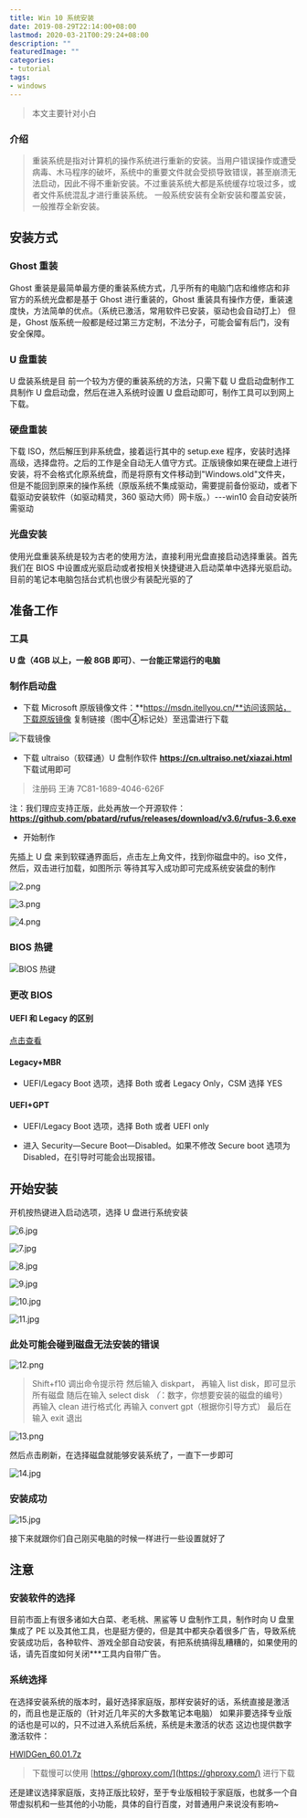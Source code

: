```yaml
---
title: Win 10 系统安装
date: 2019-08-29T22:14:00+08:00
lastmod: 2020-03-21T00:29:24+08:00
description: ""
featuredImage: ""
categories:
- tutorial
tags:
- windows
---
```


> 本文主要针对小白

### 介绍

> 重装系统是指对计算机的操作系统进行重新的安装。当用户错误操作或遭受病毒、木马程序的破坏，系统中的重要文件就会受损导致错误，甚至崩溃无法启动，因此不得不重新安装。不过重装系统大都是系统缓存垃圾过多，或者文件系统混乱才进行重装系统。
>一般系统安装有全新安装和覆盖安装，一般推荐全新安装。

## 安装方式

### Ghost 重装

Ghost 重装是最简单最方便的重装系统方式，几乎所有的电脑门店和维修店和非官方的系统光盘都是基于 Ghost 进行重装的，Ghost 重装具有操作方便，重装速度快，方法简单的优点。（系统已激活，常用软件已安装，驱动也会自动打上）
但是，Ghost 版系统一般都是经过第三方定制，不法分子，可能会留有后门，没有安全保障。

### U 盘重装

U 盘装系统是目 前一个较为方便的重装系统的方法，只需下载 U 盘启动盘制作工具制作 U 盘启动盘，然后在进入系统时设置 U 盘启动即可，制作工具可以到网上下载。

### 硬盘重装

下载 ISO，然后解压到非系统盘，接着运行其中的 setup.exe 程序，安装时选择高级，选择盘符。之后的工作是全自动无人值守方式。正版镜像如果在硬盘上进行安装，将不会格式化原系统盘，而是将原有文件移动到"Windows.old"文件夹，但是不能回到原来的操作系统（原版系统不集成驱动，需要提前备份驱动，或者下载驱动安装软件（如驱动精灵，360 驱动大师）网卡版。）---win10 会自动安装所需驱动

### 光盘安装

使用光盘重装系统是较为古老的使用方法，直接利用光盘直接启动选择重装。首先我们在 BIOS 中设置成光驱启动或者按相关快捷键进入启动菜单中选择光驱启动。
目前的笔记本电脑包括台式机也很少有装配光驱的了

## 准备工作

### 工具

**U 盘（4GB 以上，一般 8GB 即可）**、**一台能正常运行的电脑**

### 制作启动盘

- 下载 Microsoft 原版镜像文件：**https://msdn.itellyou.cn/**访问该网站，下载原版镜像
复制链接（图中④标记处）至迅雷进行下载

![下载镜像][1]

- 下载 ultraiso（软碟通）U 盘制作软件
**https://cn.ultraiso.net/xiazai.html**	下载试用即可
> 注册码  王涛 7C81-1689-4046-626F

注：我们理应支持正版，此处再放一个开源软件：
**https://github.com/pbatard/rufus/releases/download/v3.6/rufus-3.6.exe**

- 开始制作

先插上 U 盘
来到软碟通界面后，点击左上角文件，找到你磁盘中的。iso 文件，然后，双击进行加载，如图所示
等待其写入成功即可完成系统安装盘的制作

![2.png][2]

![3.png][3]

![4.png][4]

### BIOS 热键

![BIOS 热键][5]

### 更改 BIOS

#### UEFI 和 Legacy 的区别

[点击查看](https://blog.csdn.net/alianada/article/details/82977957)

#### Legacy+MBR

- UEFI/Legacy Boot 选项，选择 Both 或者 Legacy Only，CSM 选择 YES

#### UEFI+GPT

- UEFI/Legacy Boot 选项，选择 Both 或者 UEFI only

- 进入 Security—Secure Boot—Disabled。如果不修改 Secure boot 选项为 Disabled，在引导时可能会出现报错。

## 开始安装

开机按热键进入启动选项，选择 U 盘进行系统安装

![6.jpg][6]

![7.jpg][7]

![8.jpg][8]

![9.jpg][9]

![10.jpg][10]

![11.jpg][11]

### 此处可能会碰到磁盘无法安装的错误

![12.png][12]

> Shift+f10 调出命令提示符
> 然后输入 diskpart，
> 再输入 list disk，即可显示所有磁盘
> 随后在输入 select disk *（*：数字，你想要安装的磁盘的编号）
> 再输入 clean 进行格式化
> 再输入 convert gpt（根据你引导方式）
> 最后在输入 exit 退出

![13.png][13]

然后点击刷新，在选择磁盘就能够安装系统了，一直下一步即可

![14.jpg][14]

### 安装成功

![15.jpg][15]

接下来就跟你们自己刚买电脑的时候一样进行一些设置就好了

## 注意

### 安装软件的选择

目前市面上有很多诸如大白菜、老毛桃、黑鲨等 U 盘制作工具，制作时向 U 盘里集成了 PE 以及其他工具，也是挺方便的，但是其中都夹杂着很多广告，导致系统安装成功后，各种软件、游戏全部自动安装，有把系统搞得乱糟糟的，如果使用的话，请先百度如何关闭***工具内自带广告。

### 系统选择

在选择安装系统的版本时，最好选择家庭版，那样安装好的话，系统直接是激活的，而且也是正版的（针对近几年买的大多数笔记本电脑）
如果非要选择专业版的话也是可以的，只不过进入系统后系统，系统是未激活的状态
这边也提供数字激活软件：

[HWIDGen_60.01.7z](https://github.com/ZGGSONG/HWIDGen/blob/5485e21fa5c0b25f21642f55390cb6c078d970d9/HWIDGen_60.01.7z)

> 下载慢可以使用 [https://ghproxy.com/](https://ghproxy.com/) 进行下载

还是建议选择家庭版，支持正版比较好，至于专业版相较于家庭版，也就多一个自带虚拟机和一些其他的小功能，具体的自行百度，对普通用户来说没有影响~

  [1]: https://cdn.zggsong.cn/2020/03/21/88a98aa1055b9.png
  [2]: https://cdn.zggsong.cn/2020/03/21/1064df196330d.png
  [3]: https://cdn.zggsong.cn/2020/03/21/5b2f86c31cf52.png
  [4]: https://cdn.zggsong.cn/2020/03/21/6994d3d529c53.png
  [5]: https://cdn.zggsong.cn/2020/03/21/93da8c4e5242d.png
  [6]: https://cdn.zggsong.cn/2020/03/21/24e041554d4e0.jpg
  [7]: https://cdn.zggsong.cn/2020/03/21/7e4d087aaae52.jpg
  [8]: https://cdn.zggsong.cn/2020/03/21/741bc9dff84b6.jpg
  [9]: https://cdn.zggsong.cn/2020/03/21/1756f7b869e0b.jpg
  [10]: https://cdn.zggsong.cn/2020/03/21/980de6e7563b8.jpg
  [11]: https://cdn.zggsong.cn/2020/03/21/cf98ee6986ec7.jpg
  [12]: https://cdn.zggsong.cn/2020/03/21/82a902a7956b1.png
  [13]: https://cdn.zggsong.cn/2020/03/21/bc357638aff79.png
  [14]: https://cdn.zggsong.cn/2020/03/21/39abef69e3faf.jpg
  [15]: https://cdn.zggsong.cn/2020/03/21/cbed88e23b927.jpg
